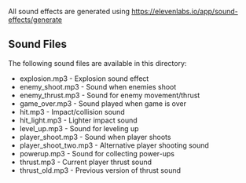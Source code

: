 All sound effects are generated using https://elevenlabs.io/app/sound-effects/generate

## Sound Files

The following sound files are available in this directory:

- explosion.mp3 - Explosion sound effect
- enemy_shoot.mp3 - Sound when enemies shoot
- enemy_thrust.mp3 - Sound for enemy movement/thrust
- game_over.mp3 - Sound played when game is over
- hit.mp3 - Impact/collision sound
- hit_light.mp3 - Lighter impact sound
- level_up.mp3 - Sound for leveling up
- player_shoot.mp3 - Sound when player shoots
- player_shoot_two.mp3 - Alternative player shooting sound
- powerup.mp3 - Sound for collecting power-ups
- thrust.mp3 - Current player thrust sound
- thrust_old.mp3 - Previous version of thrust sound


